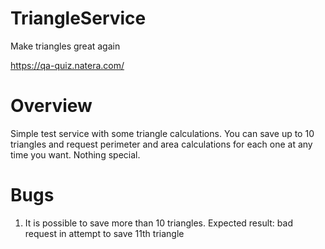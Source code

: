 # TriangleService
Make triangles great again

https://qa-quiz.natera.com/

# Overview
Simple test service with some triangle calculations. You can save up to 10 triangles and request perimeter and area calculations for each one at any time you want. Nothing special.

# Bugs
1. It is possible to save more than 10 triangles. Expected result: bad request in attempt to save 11th triangle
